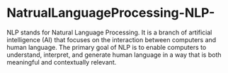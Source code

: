 # NatrualLanguageProcessing-NLP-
NLP stands for Natural Language Processing. It is a branch of artificial intelligence (AI) that focuses on the interaction between computers and human language. The primary goal of NLP is to enable computers to understand, interpret, and generate human language in a way that is both meaningful and contextually relevant.
